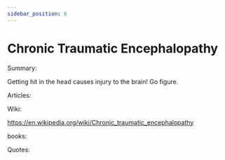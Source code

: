 ```yaml
---
sidebar_position: 6
---
```


# Chronic Traumatic Encephalopathy

Summary:

Getting hit in the head causes injury to the brain! Go figure.


Articles:



Wiki:

https://en.wikipedia.org/wiki/Chronic_traumatic_encephalopathy

books:


Quotes:


